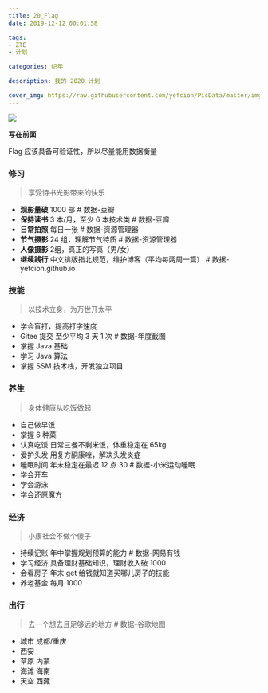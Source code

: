 ```yaml
---
title: 20_Flag
date: 2019-12-12 00:01:58

tags:
- ZTE
- 计划

categories: 纪年

description: 我的 2020 计划

cover_img: https://raw.githubusercontent.com/yefcion/PicData/master/img/$RH2C8DJ.jpg
---
```




![](https://cdn.jsdelivr.net/gh/yefcion/PicData@master/img/$RH2C8DJ.jpg)



**写在前面**

Flag 应该具备可验证性，所以尽量能用数据衡量



### 修习

>  享受诗书光影带来的快乐 

- **观影量破** 1000 部 # 数据-豆瓣
- **保持读书** 3 本/月，至少 6 本技术类 # 数据-豆瓣
- **日常拍照** 每日一张 # 数据-资源管理器
- **节气摄影** 24 组，理解节气特质 # 数据-资源管理器
- **人像摄影** 2组，真正的写真（男/女）
- **继续践行** 中文排版指北规范，维护博客（平均每两周一篇） # 数据-yefcion.github.io



### 技能

> 以技术立身，为万世开太平

- 学会盲打，提高打字速度
- Gitee 提交 至少平均 3 天 1 次 # 数据-年度截图
- 掌握 Java 基础
- 学习 Java 算法
- 掌握 SSM 技术栈，开发独立项目



### 养生

> 身体健康从吃饭做起

- 自己做早饭
- 掌握 6 种菜
- 认真吃饭 日常三餐不剩米饭，体重稳定在 65kg
- 爱护头发 用复方酮康唑，解决头发炎症
- 睡眠时间 年末稳定在最迟 12 点 30 # 数据-小米运动睡眠
- 学会开车
- 学会游泳
- 学会还原魔方



### 经济

> 小康社会不做个傻子

- 持续记账 年中掌握规划预算的能力 # 数据-网易有钱
- 学习经济 具备理财基础知识，理财收入破 1000
- 会看房子 年末 get 给钱就知道买哪儿房子的技能
- 养老基金 每月 1000



### 出行

> 去一个想去且足够远的地方 # 数据-谷歌地图

- 城市 成都/重庆
- 西安
- 草原 内蒙
- 海滩 海南
- 天空 西藏